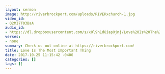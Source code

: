 ```yaml
---
layout: sermon
image: http://riverbrockport.com/uploads/RIVERxchurch-1.jpg
video_id:
- Q2MI7TO3BaA
audio_id:
- https://dl.dropboxusercontent.com/s/x0l9h1d8iap0jnj/Love%20Is%20The%20Most%20Important%20Thing.mp3?dl=0
verses:
- none
summary: Check us out online at https://riverbrockport.com!
title: Love Is The Most Important Thing
date: 2017-10-25 11:15:42 -0400
categories: []
tags: []
---
```


